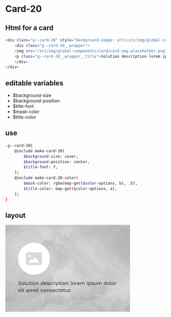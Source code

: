 # Card-20

## Html for a card

```sh
<div class="g--card-20" style="background-image: url(/src/img/global-components/card/card-bg-placeholder.jpg);">
    <div class="g--card-20__wrapper">
    <img src="/src/img/global-components/card/card-img-placeholder.png" alt="" class="g--card-20__wrapper__media">
    <p class="g--card-20__wrapper__title">Solution description lorem ipsum dolor sit amet consectetur.</p>
    </div>
</div>
```

## editable variables
- $background-size
- $background-position
- $title-font
- $mask-color
- $title-color

## use
```sh
.g--card-20{
    @include make-card-20(
        $background-size: cover,
        $background-position: center,
        $title-font: f,
    );
    @include make-card-20-color(
        $mask-color: rgba(map-get($color-options, b), .5),
        $title-color: map-get($color-options, a),
    );
}
```

## layout
![alt text][card-20]

[card-20]: /src/img/global-components/card/card-20.png 